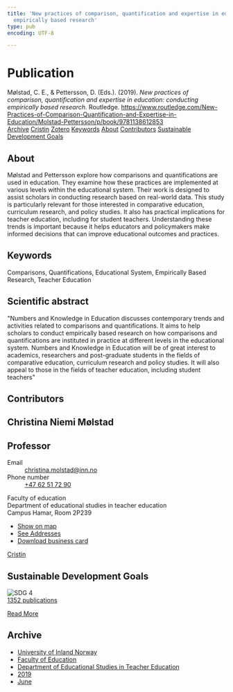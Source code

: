 ```yaml
---
title: 'New practices of comparison, quantification and expertise in education: conducting
  empirically based research'
type: pub
encoding: UTF-8

---
```

<h1>Publication</h1>
<article id="csl-bib-container-GXJ23S5Y" class="csl-bib-container">
  <div class="csl-bib-body"> <div class="csl-entry">Mølstad, C. E., &#38; Pettersson, D. (Eds.). (2019). <i>New practices of comparison, quantification and expertise in education: conducting empirically based research</i>. Routledge. <a href="https://www.routledge.com/New-Practices-of-Comparison-Quantification-and-Expertise-in-Education/Molstad-Pettersson/p/book/9781138612853">https://www.routledge.com/New-Practices-of-Comparison-Quantification-and-Expertise-in-Education/Molstad-Pettersson/p/book/9781138612853</a></div> </div>
  <div class="csl-bib-buttons">
    <a href="#taxonomy-article-GXJ23S5Y" alt="archive" class="csl-bib-button">Archive</a>
    <a href="https://app.cristin.no/results/show.jsf?id=1703812" alt="Cristin" class="csl-bib-button">Cristin</a>
    <a href="http://zotero.org/groups/5881554/items/GXJ23S5Y" alt="Zotero" class="csl-bib-button">Zotero</a>
    <a href="#keywords-article-GXJ23S5Y" alt="keywords" class="csl-bib-button">Keywords</a>
    <a href="#about-article-GXJ23S5Y" alt="about_pub" class="csl-bib-button">About</a>
    <a href="#contributors-article-GXJ23S5Y" alt="contributors" class="csl-bib-button">Contributors</a>
    <a href="#sdg-article-GXJ23S5Y" alt="sdg" class="csl-bib-button">Sustainable Development Goals</a>
  </div>
  <div id="csl-bib-meta-container-GXJ23S5Y"></div>
</article>
<div id="csl-bib-meta-GXJ23S5Y" class="csl-bib-meta">
  <article id="about-article-GXJ23S5Y" class="about_pub-article">
    <h1>About</h1>
    Mølstad and Pettersson explore how comparisons and quantifications are used in education. They examine how these practices are implemented at various levels within the educational system. Their work is designed to assist scholars in conducting research based on real-world data. This study is particularly relevant for those interested in comparative education, curriculum research, and policy studies. It also has practical implications for teacher education, including for student teachers. Understanding these trends is important because it helps educators and policymakers make informed decisions that can improve educational outcomes and practices.
  </article>
  <article id="keywords-article-GXJ23S5Y" class="keywords-article">
    <h1>Keywords</h1>
    Comparisons, Quantifications, Educational System, Empirically Based Research, Teacher Education
  </article>
  <article id="abstract-article-GXJ23S5Y" class="abstract-article">
    <h1>Scientific abstract</h1>
    "Numbers and Knowledge in Education discusses contemporary trends and activities related to comparisons and quantifications. It aims to help scholars to conduct empirically based research on how comparisons and quantifications are instituted in practice at different levels in the educational system. Numbers and Knowledge in Education will be of great interest to academics, researchers and post-graduate students in the fields of comparative education, curriculum research and policy studies. It will also appeal to those in the fields of teacher education, including student teachers"
  </article>
  <article id="contributors-article-GXJ23S5Y" class="contributors-article">
    <h1>Contributors</h1>
    <div class="personas"> <div class="vrtx-hinn-person-card"> <div class="photo"> <i class="lar la-user-circle missing-person"></i> </div> <div class="info"> <hgroup><h1>Christina Niemi Mølstad</h1> <h2>Professor</h2> </hgroup><dl> <dt>Email</dt> <dd> <a href="mailto:christina.molstad@inn.no">christina.molstad@inn.no</a> </dd> <dt>Phone number</dt> <dd><a href="tel:+4762517290"> +47 62 51 72 90 </a></dd> </dl> <p> Faculty of education<br> Department of educational studies in teacher education<br> Campus Hamar, Room 2P239 </p> <ul class="vrtx-hinn-links"> <li><a href="https://www.google.com/maps?q=60.796004,11.072099">Show on map</a></li> <li><a href="https://www.inn.no/english/find-an-employee/christina-molstad.html#vrtx-hinn-addresses">See Addresses</a></li> <li><a href="https://www.inn.no/english/find-an-employee/christina-molstad.html?vrtx=vcf">Download business card</a></li> </ul> </div> </div> <a href="https://app.cristin.no/persons/show.jsf?id=5325" alt="Cristin URL" class="personas-cristin">Cristin</a> </div>
  </article>
  <article id="sdg-article-GXJ23S5Y" class="sdg-article">
    <h1>Sustainable Development Goals</h1>
    <div class="sdg-container"><div id="sdg4" class="sdg">
        <img src="{{< params subfolder >}}images/sdg/sdg04_en.png" class="image" alt="SDG 4">
        <div class="sdg-overlay">
          <a href="{{< params subfolder >}}en/archive/?sdg=4#archive" class="sdg-publication-count"><span>1352</span> publications</a>
          <p><a href="https://sdgs.un.org/goals/goal4" class="sdg-read-more">Read More</a></p>
        </div>
      </div></div>
  </article>
  <article id="taxonomy-article-GXJ23S5Y" class="taxonomy-article">
    <h1>Archive</h1>
    <ul>
      <li><a href="{{< params subfolder >}}en/archive/?key=3DCRN523">University of Inland Norway</a></li>
      <li><a href="{{< params subfolder >}}en/archive/?key=WYNZA47F">Faculty of Education</a></li>
      <li><a href="{{< params subfolder >}}en/archive/?key=BKPR6TE7">Department of Educational Studies in Teacher Education</a></li>
      <li><a href="{{< params subfolder >}}en/archive/?key=AJM9DTRJ">2019</a></li>
      <li><a href="{{< params subfolder >}}en/archive/?key=YMAH4PDG">June</a></li>
    </ul>
  </article>
</div>
